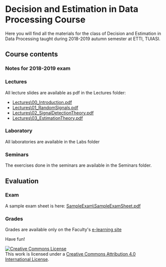 # Decision and Estimation in Data Processing Course

Here you will find all the materials for the class of Decision and Estimation in Data Processing taught during 2018-2019
autumn semester at ETTI, TUIASI.

## Course contents

### Notes for 2018-2019 exam



### Lectures

All lecture slides are available as pdf in the Lectures folder:

- [Lectures\00_Introduction.pdf](Lectures/00_Introduction.pdf)
- [Lectures\01_RandomSignals.pdf](Lectures/01_RandomSignals.pdf)
- [Lectures\02_SignalDetectionTheory.pdf](Lectures/02_SignalDetectionTheory.pdf)
- [Lectures\03_EstimationTheory.pdf](Lectures/03_EstimationTheory.pdf)

### Laboratory

All laboratories are available in the Labs folder

### Seminars

The exercises done in the seminars are available in the Seminars folder.

## Evaluation

### Exam

A sample exam sheet is here: [SampleExam\SampleExamSheet.pdf](SampleExam/SampleExamSheet.pdf)

### Grades

Grades are available only on the Faculty's [e-learning site](https://edu.etti.tuiasi.ro)

Have fun!

<a rel="license" href="http://creativecommons.org/licenses/by/4.0/"><img alt="Creative Commons License" style="border-width:0" src="https://i.creativecommons.org/l/by/4.0/88x31.png" /></a><br />This work is licensed under a <a rel="license" href="http://creativecommons.org/licenses/by/4.0/">Creative Commons Attribution 4.0 International License</a>.
